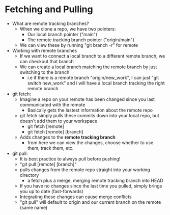 # Fetching and Pulling
- What are remote tracking branches?
    * When we clone a repo, we have two pointers:
        - Our local branch pointer ("main")
        - The remote tracking branch pointer ("origin/main")
    * We can view these by running "git branch -r" for remote
- Working with remote branches
    * If we want to connect a local branch to a different remote branch, we can checkout that branch
    * We can create a local branch matching the remote branch by just switching to the branch
        - i.e if there is a remote branch "origin/new_work", I can just "git switch new_work" and i will have a local branch tracking the right remote branch
- git fetch:
    - Imagine a repo on your remote has been changed since you last communicated with the remote
        * Basically gets the lastest information about the remote repo
    - git fetch simply pulls these commits down into your local repo, but doesn't add them to your workspace
        * git fetch [remote]
        * git fetch [remote] [branch]
    - Adds changes to the __remote tracking branch__
        * from here we can view the changes, choose whether to use them, track them, etc.
- git pull:
    - It is best practice to always pull before pushing!
    - "git pull [remote] [branch]"
    - pulls changes from the remote repo straight into your working directory
        * a fetch plus a merge, merging remote tracking branch into HEAD
    - If you have no changes since the last time you pulled, simply brings you up to date (fast-forwards)
    - Integrating these changes can cause merge conflicts
    - "git pull" will default to origin and our current branch on the remote (same name)
